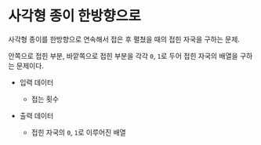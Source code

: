 # 사각형 종이 한방향으로 

사각형 종이를 한방향으로 연속해서 접은 후 펼쳤을 때의 접힌 자국을 구하는 문제.

안쪽으로 접힌 부분, 바깥쪽으로 접힌 부분을 각각 `0`, `1`로 두어 접힌 자국의 배열을 구하는 문제이다.

- 입력 데이터
    - 접는 횟수

- 출력 데이터
    - 접힌 자국의 `0`, `1`로 이루어진 배열